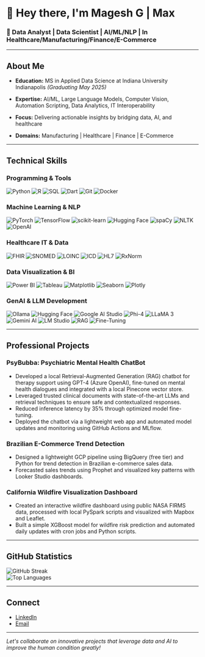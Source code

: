 # 👋 Hey there, I'm Magesh G | Max

### 🚀 Data Analyst | Data Scientist | AI/ML/NLP | In Healthcare/Manufacturing/Finance/E-Commerce

---

## About Me

- **Education:** MS in Applied Data Science at Indiana University Indianapolis *(Graduating May 2025)*
  
- **Expertise:** AI/ML, Large Language Models, Computer Vision, Automation Scripting, Data Analytics, IT Interoperability
  
- **Focus:** Delivering actionable insights by bridging data, AI, and healthcare
  
- **Domains:** Manufacturing | Healthcare | Finance | E-Commerce

---

## Technical Skills

### Programming & Tools
![Python](https://img.shields.io/badge/python-3670A0?style=for-the-badge&logo=python&logoColor=ffdd54)
![R](https://img.shields.io/badge/r-%23276DC3.svg?style=for-the-badge&logo=r&logoColor=white)
![SQL](https://img.shields.io/badge/SQL-%23CC2927.svg?style=for-the-badge&logo=microsoft%20sql%20server&logoColor=white)
![Dart](https://img.shields.io/badge/dart-%230175C2.svg?style=for-the-badge&logo=dart&logoColor=white)
![Git](https://img.shields.io/badge/git-%23F05033.svg?style=for-the-badge&logo=git&logoColor=white)
![Docker](https://img.shields.io/badge/docker-%230db7ed.svg?style=for-the-badge&logo=docker&logoColor=white)

### Machine Learning & NLP
![PyTorch](https://img.shields.io/badge/PyTorch-%23EE4C2C.svg?style=for-the-badge&logo=PyTorch&logoColor=white)
![TensorFlow](https://img.shields.io/badge/TensorFlow-%23FF6F00.svg?style=for-the-badge&logo=TensorFlow&logoColor=white)
![scikit-learn](https://img.shields.io/badge/scikit--learn-%23F7931E.svg?style=for-the-badge&logo=scikit-learn&logoColor=white)
![Hugging Face](https://img.shields.io/badge/HuggingFace-%23FFCC00.svg?style=for-the-badge&logo=huggingface&logoColor=black)
![spaCy](https://img.shields.io/badge/spaCy-%23167DFF.svg?style=for-the-badge&logo=spacy&logoColor=white)
![NLTK](https://img.shields.io/badge/NLTK-%233F4F75.svg?style=for-the-badge&logo=nltk&logoColor=white)
![OpenAI](https://img.shields.io/badge/OpenAI-%234ea94b.svg?style=for-the-badge&logo=openai&logoColor=white)

### Healthcare IT & Data
![FHIR](https://img.shields.io/badge/FHIR-%23FF4500.svg?style=for-the-badge&logo=fhir&logoColor=white)
![SNOMED](https://img.shields.io/badge/SNOMED-%230072C6.svg?style=for-the-badge&logo=snomed&logoColor=white)
![LOINC](https://img.shields.io/badge/LOINC-%23D00000.svg?style=for-the-badge&logo=loinc&logoColor=white)
![ICD](https://img.shields.io/badge/ICD-%2329B5E8.svg?style=for-the-badge&logo=icd&logoColor=white)
![HL7](https://img.shields.io/badge/HL7-%23FF4500.svg?style=for-the-badge&logo=fhir&logoColor=white)
![RxNorm](https://img.shields.io/badge/RxNorm-%23FF4500.svg?style=for-the-badge&logo=fhir&logoColor=white)


### Data Visualization & BI
![Power BI](https://img.shields.io/badge/power_bi-F2C811?style=for-the-badge&logo=powerbi&logoColor=black)
![Tableau](https://img.shields.io/badge/Tableau-%23E97627.svg?style=for-the-badge&logo=tableau&logoColor=white)
![Matplotlib](https://img.shields.io/badge/Matplotlib-%23ffffff.svg?style=for-the-badge&logo=Matplotlib&logoColor=black)
![Seaborn](https://img.shields.io/badge/Seaborn-%230C55A5.svg?style=for-the-badge&logo=seaborn&logoColor=white)
![Plotly](https://img.shields.io/badge/Plotly-%233F4F75.svg?style=for-the-badge&logo=plotly&logoColor=white)

### GenAI & LLM Development
![Ollama](https://img.shields.io/badge/Ollama-%23000000.svg?style=for-the-badge&logo=ollama&logoColor=white)
![Hugging Face](https://img.shields.io/badge/HuggingFace-%23FFCC00.svg?style=for-the-badge&logo=huggingface&logoColor=black)
![Google AI Studio](https://img.shields.io/badge/Google%20AI%20Studio-%234285F4.svg?style=for-the-badge&logo=google&logoColor=white)
![Phi-4](https://img.shields.io/badge/Phi--4-%23D00000.svg?style=for-the-badge&logo=openai&logoColor=white)
![LLaMA 3](https://img.shields.io/badge/LLaMA%203-%230072C6.svg?style=for-the-badge&logo=meta&logoColor=white)
![Gemini AI](https://img.shields.io/badge/Gemini%20AI-%23EA4335.svg?style=for-the-badge&logo=google&logoColor=white)
![LM Studio](https://img.shields.io/badge/LM%20Studio-%230074C2.svg?style=for-the-badge&logo=lmstudio&logoColor=white)
![RAG](https://img.shields.io/badge/RAG-%234C8EAF.svg?style=for-the-badge&logo=openai&logoColor=white)
![Fine-Tuning](https://img.shields.io/badge/Fine--Tuning-%23FF5733.svg?style=for-the-badge&logo=tensorflow&logoColor=white)

---

## Professional Projects

### PsyBubba: Psychiatric Mental Health ChatBot
- Developed a local Retrieval-Augmented Generation (RAG) chatbot for therapy support using GPT-4 (Azure OpenAI), fine-tuned on mental health dialogues and integrated with a local Pinecone vector store.
- Leveraged trusted clinical documents with state-of-the-art LLMs and retrieval techniques to ensure safe and contextualized responses.
- Reduced inference latency by 35% through optimized model fine-tuning.
- Deployed the chatbot via a lightweight web app and automated model updates and monitoring using GitHub Actions and MLflow.

### Brazilian E-Commerce Trend Detection
- Designed a lightweight GCP pipeline using BigQuery (free tier) and Python for trend detection in Brazilian e-commerce sales data.
- Forecasted sales trends using Prophet and visualized key patterns with Looker Studio dashboards.

### California Wildfire Visualization Dashboard
- Created an interactive wildfire dashboard using public NASA FIRMS data, processed with local PySpark scripts and visualized with Mapbox and Leaflet.
- Built a simple XGBoost model for wildfire risk prediction and automated daily updates with cron jobs and Python scripts.


---

## GitHub Statistics

![GitHub Streak](https://nirzak-streak-stats.vercel.app/?user=supermax01&theme=dark&hide_border=false)  
![Top Languages](https://github-readme-stats.vercel.app/api/top-langs/?username=supermax01&theme=dark&hide_border=false&include_all_commits=false&count_private=false&layout=compact)

---

## Connect

- [LinkedIn](https://www.linkedin.com/in/mageshgovind/)
- [Email](mailto:govindmagesh@yahoo.com)

---

*Let's collaborate on innovative projects that leverage data and AI to improve the human condition greatly!*
